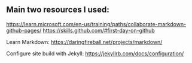 Main two resources I used: 
--------------------------
  https://learn.microsoft.com/en-us/training/paths/collaborate-markdown-github-pages/
  https://skills.github.com/#first-day-on-github
  
Learn Markdown: https://daringfireball.net/projects/markdown/

Configure site build with Jekyll: https://jekyllrb.com/docs/configuration/
